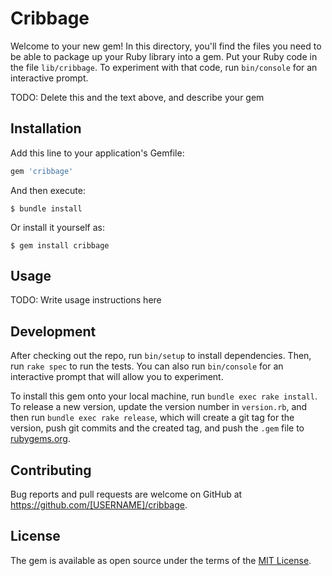 # Cribbage

Welcome to your new gem! In this directory, you'll find the files you need to be able to package up your Ruby library into a gem. Put your Ruby code in the file `lib/cribbage`. To experiment with that code, run `bin/console` for an interactive prompt.

TODO: Delete this and the text above, and describe your gem

## Installation

Add this line to your application's Gemfile:

```ruby
gem 'cribbage'
```

And then execute:

    $ bundle install

Or install it yourself as:

    $ gem install cribbage

## Usage

TODO: Write usage instructions here

## Development

After checking out the repo, run `bin/setup` to install dependencies. Then, run `rake spec` to run the tests. You can also run `bin/console` for an interactive prompt that will allow you to experiment.

To install this gem onto your local machine, run `bundle exec rake install`. To release a new version, update the version number in `version.rb`, and then run `bundle exec rake release`, which will create a git tag for the version, push git commits and the created tag, and push the `.gem` file to [rubygems.org](https://rubygems.org).

## Contributing

Bug reports and pull requests are welcome on GitHub at https://github.com/[USERNAME]/cribbage.

## License

The gem is available as open source under the terms of the [MIT License](https://opensource.org/licenses/MIT).
